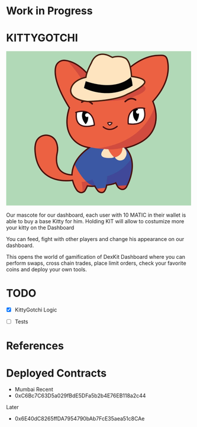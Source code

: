 # Work in Progress


# KITTYGOTCHI

![image](assets/kittygotchi.png)

Our mascote for our dashboard, each user with 10 MATIC in their wallet is able to buy a base Kitty for him. Holding KIT will allow to costumize more your kitty on the Dashboard

You can feed, fight with other players and change his appearance on our dashboard.


This opens the world of gamification of DexKit Dashboard where you can perform swaps, cross chain trades, place limit orders, check your favorite coins and deploy your own tools.

# TODO

- [x] KittyGotchi Logic

- [ ] Tests


# References


# Deployed Contracts

- Mumbai 
Recent
- 0xC6Bc7C63D5a029fBdE5DFa5b2b4E76EB118a2c44

Later
- 0x6E40dC8265ffDA7954790bAb7FcE35aea51c8CAe

